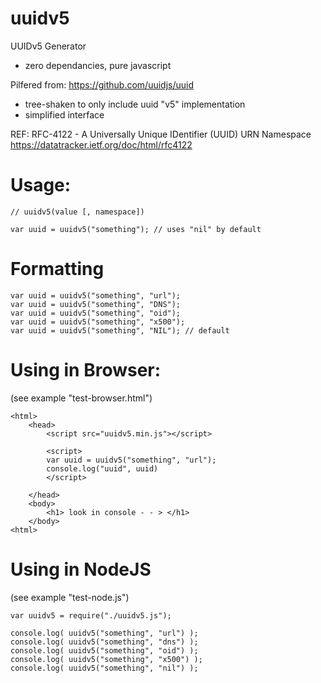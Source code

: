 # uuidv5

UUIDv5 Generator 
- zero dependancies, pure javascript

Pilfered from:
https://github.com/uuidjs/uuid
- tree-shaken to only include uuid "v5" implementation
- simplified interface

REF: RFC-4122 - A Universally Unique IDentifier (UUID) URN Namespace
https://datatracker.ietf.org/doc/html/rfc4122


# Usage:

    // uuidv5(value [, namespace])

    var uuid = uuidv5("something"); // uses "nil" by default

# Formatting

    var uuid = uuidv5("something", "url");
    var uuid = uuidv5("something", "DNS");
    var uuid = uuidv5("something", "oid");
    var uuid = uuidv5("something", "x500");
    var uuid = uuidv5("something", "NIL"); // default


# Using in Browser:

(see example "test-browser.html")

    <html>
        <head>
            <script src="uuidv5.min.js"></script>
        
            <script>
            var uuid = uuidv5("something", "url");
            console.log("uuid", uuid)
            </script>
        
        </head>
        <body>
            <h1> look in console - - > </h1>
        </body>
    <html>

# Using in NodeJS

(see example "test-node.js")

    var uuidv5 = require("./uuidv5.js");

    console.log( uuidv5("something", "url") );
    console.log( uuidv5("something", "dns") );
    console.log( uuidv5("something", "oid") );
    console.log( uuidv5("something", "x500") );
    console.log( uuidv5("something", "nil") );